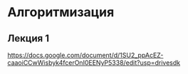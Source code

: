 # Алгоритмизация
## Лекция 1
https://docs.google.com/document/d/1SU2_ppAcEZ-caaoiCCwWisbyk4fcerOnI0EENyP5338/edit?usp=drivesdk

